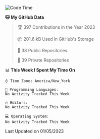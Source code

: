 <!--START_SECTION:waka-->
![Code Time](http://img.shields.io/badge/Code%20Time-178%20hrs%2043%20mins-blue)

**🐱 My GitHub Data** 

> 🏆 397 Contributions in the Year 2023
 > 
> 📦 201.6 kB Used in GitHub's Storage 
 > 
> 📜 38 Public Repositories 
 > 
> 🔑 39 Private Repositories  
 > 
📊 **This Week I Spent My Time On** 

```text
⌚︎ Time Zone: America/New_York

💬 Programming Languages: 
No Activity Tracked This Week

🔥 Editors: 
No Activity Tracked This Week

💻 Operating System: 
No Activity Tracked This Week

```


 Last Updated on 01/05/2023
<!--END_SECTION:waka-->